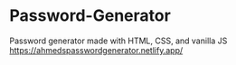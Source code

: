 # Password-Generator
Password generator made with HTML, CSS, and vanilla JS
https://ahmedspasswordgenerator.netlify.app/
